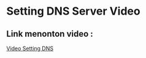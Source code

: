 # Setting DNS Server Video

## Link menonton video : 
[Video Setting DNS](https://drive.google.com/file/d/1NaxWb37KSQBsMVT4YmY6eWFU3KMOPzy8/view)
